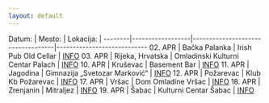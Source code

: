 ```yaml
---
layout: default
---
```


Datum:  | Mesto:           | Lokacija:                         |
--------|------------------|-----------------------------------|----------------------------
02. APR | Bačka Palanka    | Irish Pub Old Cellar              | [INFO](https://www.facebook.com/events/2838247399591892/)
03. APR | Rijeka, Hrvatska | Omladinski Kulturni Centar Palach | [INFO](https://www.facebook.com/events/1221583218036477/)
10. APR | Kruševac         | Basement Bar                      | [INFO](https://www.facebook.com/events/2829739917109244)
11. APR | Jagodina         | Gimnazija „Svetozar Marković“     | [INFO](https://www.facebook.com/events/1263733304016012)
12. APR | Požarevac        | Klub Kb Požarevac                 | [INFO](https://www.facebook.com/events/619285958852087)
17. APR | Vršac            | Dom Omladine Vršac                | [INFO](https://www.facebook.com/events/2788046581277972)
18. APR | Zrenjanin        | Mitraljez                         | [INFO](https://www.facebook.com/events/184086823018476)
19. APR | Šabac            | Kulturni Centar Šabac             | [INFO](https://www.facebook.com/events/2937986539594317)
